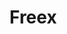 # Freex

<!-- [npm](https://www.npmjs.com/package/vuex-maps)、[github](https://github.com/yuu901688/vuex-maps)

最輕量好用的 vuex 庫。

> The lightest and easy-to-use vuex library.

## Install

```javascript
npm i vuex-maps
```

## Start

|             | use      | $mounted                    | mixins          | handler           | sync                 |
| ----------- | -------- | --------------------------- | --------------- | ----------------- | -------------------- |
| File        | store.js | main.js                     | \*.vue (mixins) | \*.vue (computed) | \*.vue (methods)     |
| Description | init     | data is loaded and rendered | get store data  | v-model state     | data synchronization |

- **Simple example**

  - [![edit on codepen](https://raw.githubusercontent.com/yuu901688/my-readme-resources/master/codepen-button.png)](https://codepen.io/yuu901688/pen/WNvbpQz)

- **Multiple modules**

  - [![edit on codepen](https://raw.githubusercontent.com/yuu901688/my-readme-resources/master/codepen-button.png)](https://codepen.io/yuu901688/pen/bGdNWGz)

- **Complex application**

  - [![edit on codepen](https://raw.githubusercontent.com/yuu901688/my-readme-resources/master/codepen-button.png)](https://codepen.io/yuu901688/pen/bGdNWNz)

- **Refresh save**
  - [![edit on codepen](https://raw.githubusercontent.com/yuu901688/my-readme-resources/master/codepen-button.png)](https://codepen.io/yuu901688/pen/wvaBeJW)

```javascript
const exampleModule = {
  namespaced: true, // required
  VM_SAVE: true, // (required), if you want to record in vuexMaps
  /*
    (What state is saved when refreshing)
    VM_SAVE: ['stateName', ...]
    VM_SAVE: ['*'] save all state
  */
  state: {},
  getters: {},
  mutations: {},
  actions: {},
}
const modules = {
  modules: {
    example: exampleModule,
  },
}
/*
  ✨ vuexMaps.use(storeModules, option)
  Example. (store.js)
*/
vuexMaps.use(Vuex, modules)
/*
  If you want to save state during refresh, second value must be true.
  If all pages are closed and reopened, there is still data, write true, default is false. (third value)
*/
vuexMaps.use(modules, true, true)
export default new Vuex.Store(modules)

/*
  ✨ vuexMaps.$mounted(() => new Vue({ ... })) 
  If you want to wait until the data is loaded, render vue
  Example. (main.js)
*/
vuexMaps.$mounted(() =>
  new Vue({
    store,
    render: h => h(App),
  }).$mount('#app'),
)

export default {
/*
  ✨ vuexMaps.mixins(option)
  Example. (*.vue [mixins])
*/
  mixins: [
    /*
      {
        moduleKey: string[]
      }
      ['*'] === ['state', 'getters', 'mutations', 'actions']
    */
    vuexMaps.mixins({
      example: ['*'],
      example2: ['state', 'mutations'],
      // ...
    }),
    /*
      Exact get value
    */
    vuexMaps.mixins({
      example: {
        state: ['title'],
        // ...
      },
      'example/brand/apple': {
        state: ['logo'],
        // ...
      },
    }),
  ],
  computed: {
    /*
      ✨ vuexMaps.handler(option)
      Example. (*.vue [computed])
    */
    vModelTitle: vuexMaps.handler('example', 'title'),
  },
  methods: {
    login() {
      // ✨ vuexMaps.sync() Data synchronization, vuexMaps.use second value must be true.
      vuexMaps.sync()
    },
  },
}
``` -->
